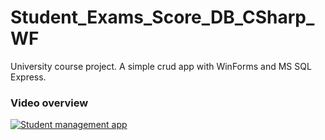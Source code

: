 # Student_Exams_Score_DB_CSharp_WF
University course project.
A simple crud app with WinForms and MS SQL Express.

### Video overview
[![Student management app](https://img.youtube.com/vi/RPXotjyF7gg/0.jpg)](https://www.youtube.com/watch?v=RPXotjyF7gg)
